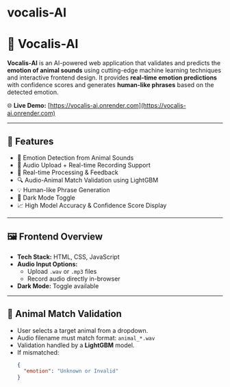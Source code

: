 # vocalis-AI

# 🎤 Vocalis-AI

**Vocalis-AI** is an AI-powered web application that validates and predicts the **emotion of animal sounds** using cutting-edge machine learning techniques and interactive frontend design. It provides **real-time emotion predictions** with confidence scores and generates **human-like phrases** based on the detected emotion.

🌐 **Live Demo:** [https://vocalis-ai.onrender.com](https://vocalis-ai.onrender.com)

---

## 🚀 Features

- 🎯 Emotion Detection from Animal Sounds
- 📂 Audio Upload + Real-time Recording Support
- 🔁 Real-time Processing & Feedback
- 🔍 Audio-Animal Match Validation using LightGBM
- 💡 Human-like Phrase Generation
- 🌙 Dark Mode Toggle
- 📈 High Model Accuracy & Confidence Score Display

---

## 🖼️ Frontend Overview

- **Tech Stack:** HTML, CSS, JavaScript
- **Audio Input Options:**
  - Upload `.wav` or `.mp3` files
  - Record audio directly in-browser
- **Dark Mode:** Toggle available

---

## 🐾 Animal Match Validation

- User selects a target animal from a dropdown.
- Audio filename must match format: `animal_*.wav`
- Validation handled by a **LightGBM** model.
- If mismatched:
  ```json
  {
    "emotion": "Unknown or Invalid"
  }
